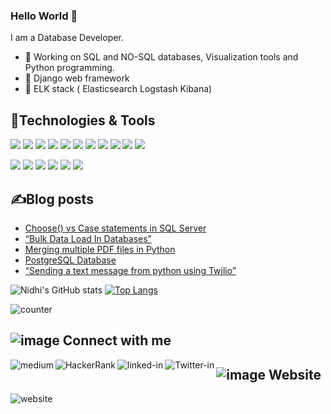### Hello World 👋
I am a Database Developer.
- 🔭 Working on SQL and NO-SQL databases, Visualization tools and Python programming.
- 🌱 Django web framework
- 🌱 ELK stack ( Elasticsearch Logstash Kibana) 

## 🔧Technologies & Tools
![](https://img.shields.io/badge/SQL_DB-Postgresql-informational?style=flat&logo=<LOGO_NAME>&logoColor=white&color=2bbc8a) ![](https://img.shields.io/badge/SQL_DB-Mysql-informational?style=flat&logo=<LOGO_NAME>&logoColor=white&color=2bbc8a) ![](https://img.shields.io/badge/SQL_DB-SQLServer-informational?style=flat&logo=<LOGO_NAME>&logoColor=white&color=2bbc8a) ![](https://img.shields.io/badge/SQL_DB-Oracle-informational?style=flat&logo=<LOGO_NAME>&logoColor=white&color=2bbc8a)
 ![](https://img.shields.io/badge/NOSQL_DB-Mongo-informational?style=flat&logo=<LOGO_NAME>&logoColor=white&color=2bbc8a) ![](https://img.shields.io/badge/NOSQL_DB-Cassandra-informational?style=flat&logo=<LOGO_NAME>&logoColor=white&color=2bbc8a) ![](https://img.shields.io/badge/CloudDB-Snowflake-informational?style=flat&logo=<LOGO_NAME>&logoColor=white&color=2bbc8a) ![](https://img.shields.io/badge/Visualization_Tool-Tableau-informational?style=flat&logo=<LOGO_NAME>&logoColor=white&color=2bbc8a) ![](https://img.shields.io/badge/Visualization_Tool-PowerBI-informational?style=flat&logo=<LOGO_NAME>&logoColor=white&color=2bbc8a) ![](https://img.shields.io/badge/Visualization_Tool-Grafana-informational?style=flat&logo=<LOGO_NAME>&logoColor=white&color=2bbc8a) ![](https://img.shields.io/badge/Code-Python-informational?style=flat&logo=<LOGO_NAME>&logoColor=white&color=2bbc8a)
 
 ![](https://img.shields.io/badge/PostgreSQL-316192?style=for-the-badge&logo=postgresql&logoColor=white)  ![](https://img.shields.io/badge/MySQL-00000F?style=for-the-badge&logo=mysql&logoColor=white)  ![](https://img.shields.io/badge/Microsoft%20SQL%20Sever-CC2927?style=for-the-badge&logo=microsoft%20sql%20server&logoColor=white)
 ![](https://img.shields.io/badge/MongoDB-4EA94B?style=for-the-badge&logo=mongodb&logoColor=white)  ![](https://img.shields.io/badge/Cassandra-1287B1?style=for-the-badge&logo=apache%20cassandra&logoColor=white)  ![](https://img.shields.io/badge/redis-%23DD0031.svg?&style=for-the-badge&logo=redis&logoColor=white)
 
## ✍Blog posts
<!-- BLOG-POST-LIST:START -->
- [Choose() vs Case statements in SQL Server](https://nidhig631.medium.com/choose-vs-case-statements-in-sql-server-f484e515399f?source=rss-114a44c68324------2)
- [“Bulk Data Load In Databases”](https://nidhig631.medium.com/bulk-data-load-in-databases-c0b5bc53a63?source=rss-114a44c68324------2)
- [Merging multiple PDF files in Python](https://nidhig631.medium.com/merging-multiple-pdf-files-in-python-e3ccb776e989?source=rss-114a44c68324------2)
- [PostgreSQL Database](https://nidhig631.medium.com/postgresql-database-bb43b4ee36da?source=rss-114a44c68324------2)
- [“Sending a text message from python using Twilio”](https://nidhig631.medium.com/twilio-messaging-is-an-api-to-send-and-receive-sms-mms-ott-messages-globally-e1bef623b428?source=rss-114a44c68324------2)
<!-- BLOG-POST-LIST:END -->

![Nidhi's GitHub stats](https://github-readme-stats.vercel.app/api?username=Nidhig631&show_icons=true&theme=radical) [![Top Langs](https://github-readme-stats.vercel.app/api/top-langs/?username=Nidhig631&layout=compact)](https://github.com/Nidhig631/github-readme-stats)

![counter](https://enbbnn1a3vs8ksj.m.pipedream.net)

## ![image](https://user-images.githubusercontent.com/47362011/131351706-42d0f506-f7ba-4faf-b9f8-960b48899f6e.png) Connect with me

[<img align="left" alt="medium" src="https://img.shields.io/badge/medium-%2312100E.svg?&style=for-the-badge&logo=medium&logoColor=white" />](https://nidhig631.medium.com)
[<img align="left" alt="HackerRank" src="https://img.shields.io/badge/-Hackerrank-2EC866?style=for-the-badge&logo=HackerRank&logoColor=white" />](https://www.hackerrank.com/nidhig631)
[<img align="left" alt="linked-in" src="https://img.shields.io/badge/linkedin-%230077B5.svg?&style=for-the-badge&logo=linkedin&logoColor=white" />](https://www.linkedin.com/in/nidhig631)
[<img align="left" alt="Twitter-in" src="https://img.shields.io/badge/twitter-%230077B5.svg?&style=for-the-badge&logo=twitter&logoColor=white" />](https://twitter.com/NidhiGu74193759)

## ![image](https://user-images.githubusercontent.com/47362011/131355166-bf84954e-5a0b-4f11-8a6e-7f567be49ea6.png) Website
[<img align="left" alt="website" src="https://img.shields.io/badge/medium-%2312100E.svg?&style=for-the-badge&logo=medium&logoColor=white" />](https://nidhig631.medium.com)
